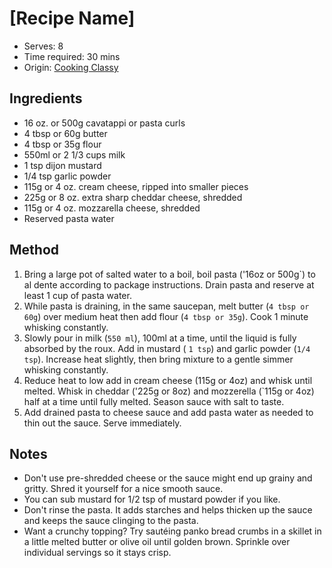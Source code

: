 # [Recipe Name]
* Serves: 8
* Time required: 30 mins
* Origin: [Cooking Classy](https://www.cookingclassy.com/mac-and-cheese/)

## Ingredients
* 16 oz. or 500g cavatappi or pasta curls
* 4 tbsp or 60g butter
* 4 tbsp or 35g flour
* 550ml or 2 1/3 cups milk
* 1 tsp dijon mustard
* 1/4 tsp garlic powder
* 115g or 4 oz. cream cheese, ripped into smaller pieces
* 225g or 8 oz.  extra sharp cheddar cheese, shredded
* 115g or 4 oz. mozzarella cheese, shredded
* Reserved pasta water

## Method
1. Bring a large pot of salted water to a boil, boil pasta ('16oz or 500g`) to al dente according to package instructions. Drain pasta and reserve at least 1 cup of pasta water.
1. While pasta is draining, in the same saucepan, melt butter (`4 tbsp or 60g`) over medium heat then add flour (`4 tbsp or 35g`). Cook 1 minute whisking constantly.
1. Slowly pour in milk (`550 ml`), 100ml at a time, until the liquid is fully absorbed by the roux. Add in mustard ( `1 tsp`) and garlic powder (`1/4 tsp`). Increase heat slightly, then bring mixture to a gentle simmer whisking constantly.
1. Reduce heat to low add in cream cheese (115g or 4oz) and whisk until melted. Whisk in cheddar ('225g or 8oz) and mozzerella (`115g or 4oz) half at a time until fully melted. Season sauce with salt to taste.
1. Add drained pasta to cheese sauce and add pasta water as needed to thin out the sauce. Serve immediately.

## Notes
* Don't use pre-shredded cheese or the sauce might end up grainy and gritty. Shred it yourself for a nice smooth sauce.
* You can sub mustard for 1/2 tsp of mustard powder if you like.
* Don't rinse the pasta. It adds starches and helps thicken up the sauce and keeps the sauce clinging to the pasta.
* Want a crunchy topping? Try sautéing panko bread crumbs in a skillet in a little melted butter or olive oil until golden brown. Sprinkle over individual servings so it stays crisp.
